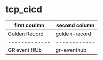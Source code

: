 # tcp_cicd

first coulmn | second column
-------------|---------------
Golden Record | golden-record
------------- | ------------
GR event HUb | gr-eventhub